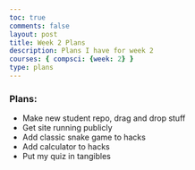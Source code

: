 ```yaml
---
toc: true
comments: false
layout: post
title: Week 2 Plans
description: Plans I have for week 2
courses: { compsci: {week: 2} }
type: plans
---
```


### Plans:
- Make new student repo, drag and drop stuff
- Get site running publicly
- Add classic snake game to hacks
- Add calculator to hacks
- Put my quiz in tangibles